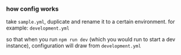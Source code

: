 ### how config works
take `sample.yml`, duplicate and rename it to a certain environment. for example: `development.yml`

so that when you run `npm run dev` (which you would run to start a dev instance), configuration will draw from `development.yml`